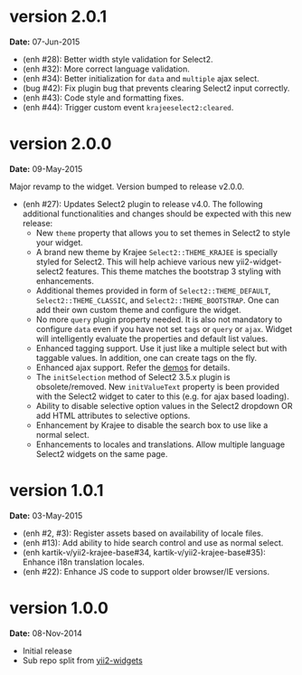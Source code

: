 version 2.0.1
=============
**Date:** 07-Jun-2015

- (enh #28): Better width style validation for Select2.
- (enh #32): More correct language validation.
- (enh #34): Better initialization for `data` and `multiple` ajax select.
- (bug #42): Fix plugin bug that prevents clearing Select2 input correctly.
- (enh #43): Code style and formatting fixes.
- (enh #44): Trigger custom event `krajeeselect2:cleared`.

version 2.0.0
=============
**Date:** 09-May-2015

Major revamp to the widget. Version bumped to release v2.0.0.

- (enh #27): Updates Select2 plugin to release v4.0. The following additional functionalities and changes should be expected with this new release:
    - New `theme` property that allows you to set themes in Select2 to style your widget.
    - A brand new theme by Krajee `Select2::THEME_KRAJEE` is specially styled for Select2. This will help achieve various new yii2-widget-select2 features. This theme matches the bootstrap 3 styling with enhancements.
    - Additional themes provided in form of `Select2::THEME_DEFAULT`, `Select2::THEME_CLASSIC`, and `Select2::THEME_BOOTSTRAP`. One can add their own custom theme and configure the widget.
    - No more `query` plugin property needed. It is also not mandatory to configure `data` even if you have not set `tags` or `query` or `ajax`. Widget will intelligently evaluate the properties and default list values.
    - Enhanced tagging support. Use it just like a multiple select but with taggable values. In addition, one can create tags on the fly.
    - Enhanced ajax support. Refer the [demos](http://demos.krajee.com/widget-details/select2) for details.
    - The `initSelection` method of Select2 3.5.x plugin is obsolete/removed. New `initValueText` property is been provided with the Select2 widget to cater to this (e.g. for ajax based loading).
    - Ability to disable selective option values in the Select2 dropdown OR add HTML attributes to selective options.
    - Enhancement by Krajee to disable the search box to use like a normal select.
    - Enhancements to locales and translations. Allow multiple language Select2 widgets on the same page.
    
version 1.0.1
=============
**Date:** 03-May-2015

- (enh #2, #3): Register assets based on availability of locale files.
- (enh #13): Add ability to hide search control and use as normal select.
- (enh kartik-v/yii2-krajee-base#34, kartik-v/yii2-krajee-base#35): Enhance i18n translation locales.
- (enh #22): Enhance JS code to support older browser/IE versions.

version 1.0.0
=============
**Date:** 08-Nov-2014

- Initial release 
- Sub repo split from [yii2-widgets](https://github.com/kartik-v/yii2-widgets)